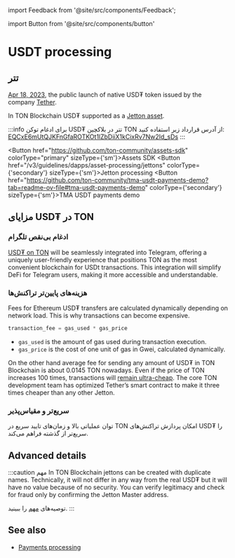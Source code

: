 import Feedback from '@site/src/components/Feedback';

import Button from '@site/src/components/button'

# USDT processing

## تتر

[Apr 18, 2023](https://t.me/toncoin/824), the public launch of native USD₮ token issued by the company <a href="https://tether.to/en/" target="_blank">Tether</a>.

In TON Blockchain USD₮ supported as a [Jetton asset](/v3/guidelines/dapps/asset-processing/jettons).

:::info
برای ادغام توکن USD₮ تتر در بلاکچین TON از آدرس قرارداد زیر استفاده کنید:
[EQCxE6mUtQJKFnGfaROTKOt1lZbDiiX1kCixRv7Nw2Id_sDs](https://tonviewer.com/EQCxE6mUtQJKFnGfaROTKOt1lZbDiiX1kCixRv7Nw2Id_sDs?section=jetton)
:::

<Button href="https://github.com/ton-community/assets-sdk" colorType="primary" sizeType={'sm'}>Assets SDK</Button>
<Button href="/v3/guidelines/dapps/asset-processing/jettons" colorType={'secondary'} sizeType={'sm'}>Jetton processing</Button>
<Button href="https://github.com/ton-community/tma-usdt-payments-demo?tab=readme-ov-file#tma-usdt-payments-demo" colorType={'secondary'} sizeType={'sm'}>TMA USDT payments demo</Button>

## مزایای USD₮ در TON

### ادغام بی‌نقص تلگرام

[USD₮ on TON](https://ton.org/borderless) will be seamlessly integrated into Telegram, offering a uniquely user-friendly experience that positions TON as the most convenient blockchain for USDt transactions. This integration will simplify DeFi for Telegram users, making it more accessible and understandable.

### هزینه‌های پایین‌تر تراکنش‌ها

Fees for Ethereum USD₮ transfers are calculated dynamically depending on network load. This is why transactions can become expensive.

 ```cpp
 transaction_fee = gas_used * gas_price
 ```

- `gas_used` is the amount of gas used during transaction execution.
- `gas_price` is the cost of one unit of gas in Gwei, calculated dynamically.

On the other hand average fee for sending any amount of USD₮ in TON Blockchain is about 0.0145 TON nowadays. Even if the price of TON increases 100 times, transactions will [remain ultra-cheap](/v3/documentation/smart-contracts/transaction-fees/fees#average-transaction-cost). The core TON development team has optimized Tether’s smart contract to make it three times cheaper than any other Jetton.

### سریع‌تر و مقیاس‌پذیر

توان عملیاتی بالا و زمان‌های تایید سریع در TON امکان پردازش تراکنش‌های USD₮ را سریع‌تر از گذشته فراهم می‌کند.

## Advanced details

:::caution مهم
In TON Blockchain jettons can be created with duplicate names. Technically, it will not differ in any way from the real USD₮ but it will have no value because of no security. You can verify legitimacy and check for fraud only by confirming the Jetton Master address.

توصیه‌های [مهم](/v3/guidelines/dapps/asset-processing/jettons) را ببینید.
:::

## See also

- [Payments processing](/v3/guidelines/dapps/asset-processing/payments-processing)

<Feedback />

